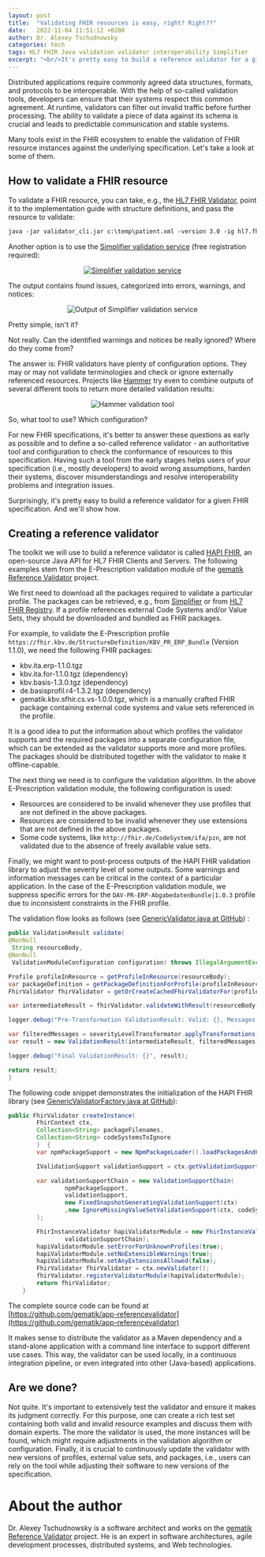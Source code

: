 ```yaml
---
layout: post
title:  "Validating FHIR resources is easy, right? Right??"
date:   2022-11-04 11:51:12 +0200
author: Dr. Alexey Tschudnowsky
categories: tech
tags: HL7 FHIR Java validation validator interoperability Simplifier
excerpt: "<br/>It's pretty easy to build a reference validator for a given FHIR specification. And we'll show you how to do it.<br/><br/>"
---
```

Distributed applications require commonly agreed data structures, formats, and protocols to be interoperable. With the help of so-called validation tools, developers can ensure that their systems respect this common agreement. At runtime, validators can filter out invalid traffic before further processing. The ability to validate a piece of data against its schema is crucial and leads to predictable communication and stable systems.

Many tools exist in the FHIR ecosystem to enable the validation of FHIR resource instances against the underlying specification. Let's take a look at some of them.

## How to validate a FHIR resource

To validate a FHIR resource, you can take, e.g., the [HL7 FHIR Validator](https://confluence.hl7.org/display/FHIR/Using+the+FHIR+Validator), point it to the implementation guide with structure definitions, and pass the resource to validate:

```txt
java -jar validator_cli.jar c:\temp\patient.xml -version 3.0 -ig hl7.fhir.us.core#1.0.1
```

Another option is to use the [Simplifier validation service](https://simplifier.net/validate) (free registration required):

<p align="center">
<a href="#img1">
<img src="{{ site.baseurl }}/assets/img/221104-validating-fhir/simplifier-1.png" alt="Simplifier validation service"/>
</a>
</p>

<!-- lightbox container hidden with CSS -->
<a href="#" class="lightbox" id="img1">
  <span style="background-image: url('{{ site.baseurl }}/assets/img/221104-validating-fhir/simplifier-1.png')"></span>
</a>

The output contains found issues, categorized into errors, warnings, and notices:

<p align="center">
<img src="{{ site.baseurl }}/assets/img/221104-validating-fhir/simplifier-2.png" alt="Output of Simplifier validation service"/>
</p>

Pretty simple, isn't it?

Not really. Can the identified warnings and notices be really ignored? Where do they come from?

The answer is: FHIR validators have plenty of configuration options. They may or may not validate terminologies and check or ignore externally referenced resources. Projects like [Hammer](https://github.com/health-validator/Hammer) try even to combine outputs of several different tools to return more detailed validation results:

<p align="center">
<img src="{{ site.baseurl }}/assets/img/221104-validating-fhir/hammer.png" alt="Hammer validation tool"/>
</p>

So, what tool to use? Which configuration?

For new FHIR specifications, it's better to answer these questions as early as possible and to define a so-called reference validator - an authoritative tool and configuration to check the conformance of resources to this specification. Having such a tool from the early stages helps users of your specification (i.e., mostly developers) to avoid wrong assumptions, harden their systems, discover misunderstandings and resolve interoperability problems and integration issues. 

Surprisingly, it's pretty easy to build a reference validator for a given FHIR specification. And we'll show how. 

## Creating a reference validator

The toolkit we will use to build a reference validator is called [HAPI FHIR](https://github.com/hapifhir/hapi-fhir), an open-source Java API for HL7 FHIR Clients and Servers. The following examples stem from the E-Prescription validation module of the [gematik Reference Validator](https://github.com/gematik/app-referencevalidator) project.

We first need to download all the packages required to validate a particular profile. The packages can be retrieved, e.g., from [Simplifier](https://simplifier.net/packages/) or from [HL7 FHIR Registry](https://registry.fhir.org/). If a profile references external Code Systems and/or Value Sets, they should be downloaded and bundled as FHIR packages.

For example, to validate the E-Prescription profile `https://fhir.kbv.de/StructureDefinition/KBV_PR_ERP_Bundle` (Version 1.1.0), we need the following FHIR packages:

- kbv.ita.erp-1.1.0.tgz
- kbv.ita.for-1.1.0.tgz (dependency)
- kbv.basis-1.3.0.tgz (dependency)
- de.basisprofil.r4-1.3.2.tgz (dependency)
- gematik.kbv.sfhir.cs.vs-1.0.0.tgz, which is a manually crafted FHIR package containing external code systems and value sets referenced in the profile.

It is a good idea to put the information about which profiles the validator supports and the required packages into a separate configuration file, which can be extended as the validator supports more and more profiles. The packages should be distributed together with the validator to make it offline-capable. 

The next thing we need is to configure the validation algorithm. In the above E-Prescription validation module, the following configuration is used:

- Resources are considered to be invalid whenever they use profiles that are not defined in the above packages.
- Resources are considered to be invalid whenever they use extensions that are not defined in the above packages.
- Some code systems, like `http://fhir.de/CodeSystem/ifa/pzn`, are not validated due to the absence of freely available value sets.

Finally, we might want to post-process outputs of the HAPI FHIR validation library to adjust the severity level of some outputs. Some warnings and information messages can be critical in the context of a particular application. In the case of the E-Prescription validation module, we suppress specific errors for the `DAV-PR-ERP-AbgabedatenBundle|1.0.3` profile due to inconsistent constraints in the FHIR profile. 

The validation flow looks as follows (see [GenericValidator.java at GitHub](https://github.com/gematik/app-referencevalidator/blob/ab3cb6b35a1f76276fb8038e5eea439024c414a4/commons/src/main/java/de/gematik/refv/commons/validation/GenericValidator.java)) :

```java
public ValidationResult validate(
@NonNull
 String resourceBody,
@NonNull
 ValidationModuleConfiguration configuration) throws IllegalArgumentException {

Profile profileInResource = getProfileInResource(resourceBody);
var packageDefinition = getPackageDefinitionForProfile(profileInResource, configuration);
FhirValidator fhirValidator = getOrCreateCachedFhirValidatorFor(profileInResource, configuration, packageDefinition);

var intermediateResult = fhirValidator.validateWithResult(resourceBody);

logger.debug("Pre-Transformation ValidationResult: Valid: {}, Messages: {}", intermediateResult.isSuccessful(), intermediateResult.getMessages());

var filteredMessages = severityLevelTransformator.applyTransformations(intermediateResult.getMessages(), packageDefinition.getValidationMessageTransformations());
var result = new ValidationResult(intermediateResult, filteredMessages);

logger.debug("Final ValidationResult: {}", result);

return result;
}
```


The following code snippet demonstrates the initialization of the HAPI FHIR library (see [GenericValidatorFactory.java at GitHub](https://github.com/gematik/app-referencevalidator/blob/ab3cb6b35a1f76276fb8038e5eea439024c414a4/commons/src/main/java/de/gematik/refv/commons/validation/GenericValidatorFactory.java)):

```java
public FhirValidator createInstance(
        FhirContext ctx,
        Collection<String> packageFilenames,
        Collection<String> codeSystemsToIgnore
        )  {
        var npmPackageSupport = new NpmPackageLoader().loadPackagesAndCreatePrePopulatedValidationSupport(ctx, packageFilenames);

        IValidationSupport validationSupport = ctx.getValidationSupport();

        var validationSupportChain = new ValidationSupportChain(
                npmPackageSupport,
                validationSupport,
                new FixedSnapshotGeneratingValidationSupport(ctx)
                ,new IgnoreMissingValueSetValidationSupport(ctx, codeSystemsToIgnore)
        );

        FhirInstanceValidator hapiValidatorModule = new FhirInstanceValidator(
                validationSupportChain);
        hapiValidatorModule.setErrorForUnknownProfiles(true);
        hapiValidatorModule.setNoExtensibleWarnings(true);
        hapiValidatorModule.setAnyExtensionsAllowed(false);
        FhirValidator fhirValidator = ctx.newValidator();
        fhirValidator.registerValidatorModule(hapiValidatorModule);
        return fhirValidator;
    }
```

The complete source code can be found at [https://github.com/gematik/app-referencevalidator](https://github.com/gematik/app-referencevalidator)

It makes sense to distribute the validator as a Maven dependency and a stand-alone application with a command line interface to support different use cases. This way, the validator can be used locally, in a continuous integration pipeline, or even integrated into other (Java-based) applications.

## Are we done?

Not quite. It's important to extensively test the validator and ensure it makes its judgment correctly. For this purpose, one can create a rich test set containing both valid and invalid resource examples and discuss them with domain experts. The more the validator is used, the more instances will be found, which might require adjustments in the validation algorithm or configuration. Finally, it is crucial to continuously update the validator with new versions of profiles, external value sets, and packages, i.e., users can rely on the tool while adjusting their software to new versions of the specification.  

# About the author

Dr. Alexey Tschudnowsky is a software architect and works on the [gematik Reference Validator](https://github.com/gematik/app-referencevalidator) project. He is an expert in software architectures, agile development processes, distributed systems, and Web technologies.
